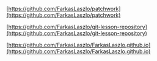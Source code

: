 [https://github.com/FarkasLaszlo/patchwork](https://github.com/FarkasLaszlo/patchwork)

[https://github.com/FarkasLaszlo/git-lesson-repository](https://github.com/FarkasLaszlo/git-lesson-repository)

[https://github.com/FarkasLaszlo/FarkasLaszlo.github.io](https://github.com/FarkasLaszlo/FarkasLaszlo.github.io)
